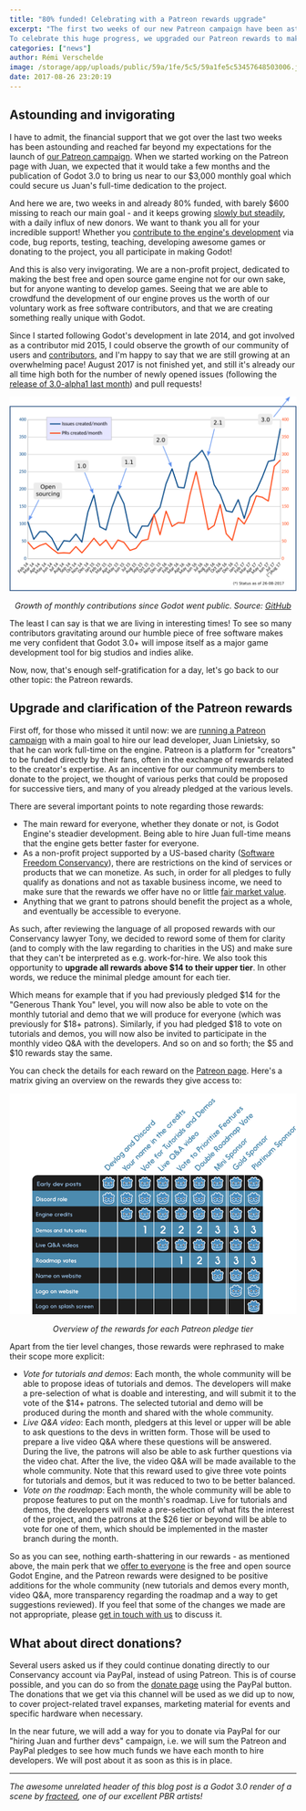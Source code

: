 ```yaml
---
title: "80% funded! Celebrating with a Patreon rewards upgrade"
excerpt: "The first two weeks of our new Patreon campaign have been astounding, with more than $2,400/month pledged by the community to enable us to hire Juan full-time to work on Godot's development. We are 80% of the way up to that goal, and with your help to spread the news we might be able to reach our target $3,000 within a few days!
To celebrate this huge progress, we upgraded our Patreon rewards to make them more accessible. We also took this opportunity to satisfy some legal requirements of being a non-profit charity, ensuring that no reward could be interpreted as a taxable business income."
categories: ["news"]
author: Rémi Verschelde
image: /storage/app/uploads/public/59a/1fe/5c5/59a1fe5c53457648503006.jpg
date: 2017-08-26 23:20:19
---
```


## Astounding and invigorating

I have to admit, the financial support that we got over the last two weeks has been astounding and reached far beyond my expectations for the launch of [our Patreon campaign](https://www.patreon.com/godotengine).
When we started working on the Patreon page with Juan, we expected that it would take a few months and the publication of Godot 3.0 to bring us near to our $3,000 monthly goal which could secure us Juan's full-time dedication to the project.

And here we are, two weeks in and already 80% funded, with barely $600 missing to reach our main goal - and it keeps growing [slowly but steadily](https://graphtreon.com/creator/godotengine), with a daily influx of new donors.
We want to thank you all for your incredible support! Whether you [contribute to the engine's development](http://docs.godotengine.org/en/latest/community/contributing/ways_to_contribute.html) via code, bug reports, testing, teaching, developing awesome games or donating to the project, you all participate in making Godot!

And this is also very invigorating. We are a non-profit project, dedicated to making the best free and open source game engine not for our own sake, but for anyone wanting to develop games.
Seeing that we are able to crowdfund the development of our engine proves us the worth of our voluntary work as free software contributors, and that we are creating something really unique with Godot.

Since I started following Godot's development in late 2014, and got involved as a contributor mid 2015, I could observe the growth of our community of users and [contributors](https://github.com/godotengine/godot/graphs/contributors), and I'm happy to say that we are still growing at an overwhelming pace! August 2017 is not finished yet, and still it's already our all time high both for the number of newly opened issues (following the [release of 3.0-alpha1 last month](/article/dev-snapshot-godot-3-0-alpha-1)) and pull requests!

![Growth of monthly contributions since Godot went public](/storage/app/uploads/public/59a/1fa/f68/59a1faf68858c570489833.png)
*<center>Growth of monthly contributions since Godot went public. Source: [GitHub](https://github.com/godotengine/godot)</center>*

The least I can say is that we are living in interesting times! To see so many contributors gravitating around our humble piece of free software makes me very confident that Godot 3.0+ will impose itself as a major game development tool for big studios and indies alike.

Now, now, that's enough self-gratification for a day, let's go back to our other topic: the Patreon rewards.

## Upgrade and clarification of the Patreon rewards

First off, for those who missed it until now: we are [running a Patreon campaign](https://www.patreon.com/godotengine) with a main goal to hire our lead developer, Juan Linietsky, so that he can work full-time on the engine. Patreon is a platform for "creators" to be funded directly by their fans, often in the exchange of rewards related to the creator's expertise. As an incentive for our community members to donate to the project, we thought of various perks that could be proposed for successive tiers, and many of you already pledged at the various levels.

There are several important points to note regarding those rewards:

- The main reward for everyone, whether they donate or not, is Godot Engine's steadier development. Being able to hire Juan full-time means that the engine gets better faster for everyone.
- As a non-profit project supported by a US-based charity ([Software Freedom Conservancy](https://sfconservancy.org)), there are restrictions on the kind of services or products that we can monetize. As such, in order for all pledges to fully qualify as donations and not as taxable business income, we need to make sure that the rewards we offer have no or little [fair market value](https://en.wikipedia.org/wiki/Fair_market_value).
- Anything that we grant to patrons should benefit the project as a whole, and eventually be accessible to everyone.

As such, after reviewing the language of all proposed rewards with our Conservancy lawyer Tony, we decided to reword some of them for clarity (and to comply with the law regarding to charities in the US) and make sure that they can't be interpreted as e.g. work-for-hire. We also took this opportunity to **upgrade all rewards above $14 to their upper tier**. In other words, we reduce the minimal pledge amount for each tier.

Which means for example that if you had previously pledged $14 for the "Generous Thank You" level, you will now also be able to vote on the monthly tutorial and demo that we will produce for everyone (which was previously for $18+ patrons).
Similarly, if you had pledged $18 to vote on tutorials and demos, you will now also be invited to participate in the monthly video Q&A with the developers. And so on and so forth; the $5 and $10 rewards stay the same.

You can check the details for each reward on the [Patreon page](https://www.patreon.com/godotengine). Here's a matrix giving an overview on the rewards they give access to:

![Overview of the rewards for each Patreon pledge tier](/storage/app/uploads/public/59a/2bc/c46/59a2bcc46cbad924037762.png)
*<center>Overview of the rewards for each Patreon pledge tier</center>*

Apart from the tier level changes, those rewards were rephrased to make their scope more explicit:

- *Vote for tutorials and demos*: Each month, the whole community will be able to propose ideas of tutorials and demos. The developers will make a pre-selection of what is doable and interesting, and will submit it to the vote of the $14+ patrons. The selected tutorial and demo will be produced during the month and shared with the whole community.
- *Live Q&A video*: Each month, pledgers at this level or upper will be able to ask questions to the devs in written form. Those will be used to prepare a live video Q&A where these questions will be answered. During the live, the patrons will also be able to ask further questions via the video chat. After the live, the video Q&A will be made available to the whole community. Note that this reward used to give three vote points for tutorials and demos, but it was reduced to two to be better balanced.
- *Vote on the roadmap*: Each month, the whole community will be able to propose features to put on the month's roadmap. Live for tutorials and demos, the developers will make a pre-selection of what fits the interest of the project, and the patrons at the $26 tier or beyond will be able to vote for one of them, which should be implemented in the master branch during the month.

So as you can see, nothing earth-shattering in our rewards - as mentioned above, the main perk that we [offer to everyone](/download) is the free and open source Godot Engine, and the Patreon rewards were designed to be positive additions for the whole community (new tutorials and demos every month, video Q&A, more transparency regarding the roadmap and a way to get suggestions reviewed). If you feel that some of the changes we made are not appropriate, please [get in touch with us](/contact) to discuss it.

## What about direct donations?

Several users asked us if they could continue donating directly to our Conservancy account via PayPal, instead of using Patreon. This is of course possible, and you can do so from the [donate page](/donate) using the PayPal button. The donations that we get via this channel will be used as we did up to now, to cover project-related travel expanses, marketing material for events and specific hardware when necessary.

In the near future, we will add a way for you to donate via PayPal for our "hiring Juan and further devs" campaign, i.e. we will sum the Patreon and PayPal pledges to see how much funds we have each month to hire developers. We will post about it as soon as this is in place.

-----

*The awesome unrelated header of this blog post is a Godot 3.0 render of a scene by [fracteed](https://twitter.com/fracteed/status/901366615555547136), one of our excellent PBR artists!*